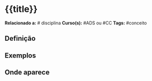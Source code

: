 # {{title}}

**Relacionado a:** # disciplina
**Curso(s):** #ADS ou #CC
**Tags:** #conceito

## Definição

## Exemplos

## Onde aparece